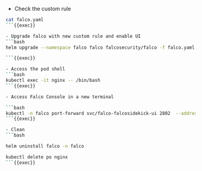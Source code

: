 - Check the custom rule

```bash
cat falco.yaml
```{{exec}}

- Upgrade falco with new custom rule and enable UI
```bash
helm upgrade --namespace falco falco falcosecurity/falco -f falco.yaml --set falcosidekick.enabled=true --set falcosidekick.webui.enabled=true

```{{exec}}

- Access the pod shell
```bash
kubectl exec -it nginx -- /bin/bash
```{{exec}}

- Access Falco Console in a new terminal

```bash
kubectl -n falco port-forward svc/falco-falcosidekick-ui 2802  --address 0.0.0.0
```{{exec}}

- Clean
```bash

helm uninstall falco -n falco 

kubectl delete po nginx
```{{exec}}